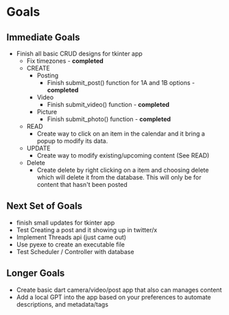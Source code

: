 # Goals

## Immediate Goals
- Finish all basic CRUD designs for tkinter app
  - Fix timezones - **completed**
  - CREATE
    - Posting
      - Finish submit_post() function for 1A and 1B options - **completed**
    - Video
      - Finish submit_video() function - **completed**
    - Picture
      - Finish submit_photo() function - **completed**
  - READ
    - Create way to click on an item in the calendar and it bring a popup to modify its data.
  - UPDATE
    - Create way to modify existing/upcoming content (See READ)
  - Delete
    - Create delete by right clicking on a item and choosing delete which will delete it from the database. This will only be for content that hasn't been posted

## Next Set of Goals
- finish small updates for tkinter app
- Test Creating a post and it showing up in twitter/x
- Implement Threads api (just came out)
- Use pyexe to create an executable file
- Test Scheduler / Controller with database

## Longer Goals
- Create basic dart camera/video/post app that also can manages content
- Add a local GPT into the app based on your preferences to automate descriptions, and metadata/tags
